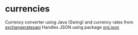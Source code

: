# currencies
Currency converter using Java (Swing) and currency rates from [exchangeratesapi](https://exchangeratesapi.io/)
Handles JSON using package [org.json](https://github.com/stleary/JSON-java)
